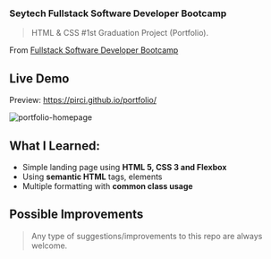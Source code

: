 ### Seytech Fullstack Software Developer Bootcamp

> HTML & CSS #1st Graduation Project (Portfolio).

From [Fullstack Software Developer Bootcamp](https://www.seytech.co/)

## Live Demo

Preview: https://pirci.github.io/portfolio/

![portfolio-homepage](img/demo.gif)

## What I Learned:

- Simple landing page using **HTML 5, CSS 3 and Flexbox**
- Using **semantic HTML** tags, elements
- Multiple formatting with **common class usage**

## Possible Improvements

> Any type of suggestions/improvements to this repo are always welcome.
